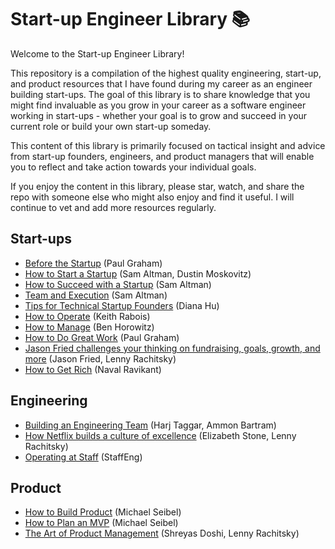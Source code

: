 # Start-up Engineer Library 📚

Welcome to the Start-up Engineer Library!

This repository is a compilation of the highest quality engineering, start-up, and product resources that I have found during my career as an engineer building start-ups. The goal of this library is to share knowledge that you might find invaluable as you grow in your career as a software engineer working in start-ups - whether your goal is to grow and succeed in your current role or build your own start-up someday.

This content of this library is primarily focused on tactical insight and advice from start-up founders, engineers, and product managers that will enable you to reflect and take action towards your individual goals.

If you enjoy the content in this library, please star, watch, and share the repo with someone else who might also enjoy and find it useful. I will continue to vet and add more resources regularly.

## Start-ups

- [Before the Startup](https://paulgraham.com/before.html) (Paul Graham)
- [How to Start a Startup](https://www.youtube.com/watch?v=CBYhVcO4WgI) (Sam Altman, Dustin Moskovitz)
- [How to Succeed with a Startup](https://www.youtube.com/watch?v=0lJKucu6HJc) (Sam Altman)
- [Team and Execution](https://www.youtube.com/watch?v=CVfnkM44Urs) (Sam Altman)
- [Tips for Technical Startup Founders](https://www.youtube.com/watch?v=rP7bpYsfa6Q) (Diana Hu)
- [How to Operate](https://www.youtube.com/watch?v=6fQHLK1aIBs) (Keith Rabois)
- [How to Manage](https://www.youtube.com/watch?v=uVhTvQXfibU) (Ben Horowitz)
- [How to Do Great Work](https://paulgraham.com/greatwork.html) (Paul Graham)
- [Jason Fried challenges your thinking on fundraising, goals, growth, and more](https://www.youtube.com/watch?v=dAnF0tk0di8&t) (Jason Fried, Lenny Rachitsky)
- [How to Get Rich](https://www.youtube.com/watch?v=1-TZqOsVCNM) (Naval Ravikant)

## Engineering

- [Building an Engineering Team](https://www.youtube.com/watch?v=AZidfpz9KfY) (Harj Taggar, Ammon Bartram)
- [How Netflix builds a culture of excellence](https://www.youtube.com/watch?v=2XgU6T4DalY&t) (Elizabeth Stone, Lenny Rachitsky)
- [Operating at Staff](https://staffeng.com/guides/operating-at-staff/) (StaffEng)

## Product

- [How to Build Product](https://www.youtube.com/watch?v=C27RVio2rOs) (Michael Seibel)
- [How to Plan an MVP](https://www.youtube.com/watch?v=1hHMwLxN6EM) (Michael Seibel)
- [The Art of Product Management](https://www.youtube.com/watch?v=YP_QghPLG-8) (Shreyas Doshi, Lenny Rachitsky)
